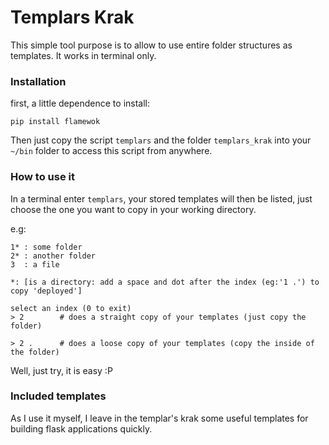 # Templars Krak

This simple tool purpose is to allow to use entire folder structures as templates. It works in terminal only.

### Installation
first, a little dependence to install:
```
pip install flamewok
```

Then just copy the script `templars` and the folder `templars_krak` into your `~/bin` folder to access this script from anywhere.

### How to use it
In a terminal enter `templars`, your stored templates will then be listed, just choose the one you want to copy in your working directory.

e.g:
```
1* : some folder
2* : another folder
3  : a file

*: [is a directory: add a space and dot after the index (eg:'1 .') to copy 'deployed']

select an index (0 to exit)
> 2        # does a straight copy of your templates (just copy the folder)

> 2 .      # does a loose copy of your templates (copy the inside of the folder)
```
Well, just try, it is easy :P

### Included templates
As I use it myself, I leave in the templar's krak some useful templates for building flask applications quickly.
